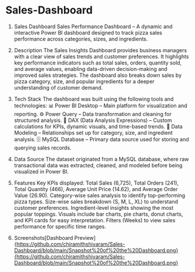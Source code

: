 # Sales-Dashboard

1. Sales Dashboard
   Sales Performance Dashboard – A dynamic and interactive Power BI dashboard designed to track pizza sales performance across categories, sizes, and ingredients.

2. Description
   The Sales Insights Dashboard provides business managers with a clear view of sales trends and customer preferences. It highlights key performance indicators such      as total sales, orders, quantity sold, and average values, enabling data-driven decision-making and improved sales strategies. The dashboard also breaks down sales    by pizza category, size, and popular ingredients for a deeper understanding of customer demand.

3. Tech Stack
   The dashboard was built using the following tools and technologies:
   📊 Power BI Desktop – Main platform for visualization and reporting.
   ⚙️ Power Query – Data transformation and cleaning for structured analysis.
   📐 DAX (Data Analysis Expressions) – Custom calculations for KPIs, dynamic visuals, and time-based trends.
   🔗 Data Modeling – Relationships set up for category, size, and ingredient analysis.
   🗄️ MySQL Database – Primary data source used for storing and querying sales records.

4. Data Source
   The dataset originated from a MySQL database, where raw transactional data was extracted, cleaned, and modeled before being visualized in Power BI.

5. Features
   Key KPIs displayed: Total Sales (6,725), Total Orders (241), Total Quantity (466), Average Unit Price (14.62), and Average Order Value (26.90).
   Category-wise sales analysis to identify top-performing pizza types.
   Size-wise sales breakdown (S, M, L, XL) to understand customer preferences.
   Ingredient-level insights showing the most popular toppings.
   Visuals include bar charts, pie charts, donut charts, and KPI cards for easy interpretation.
   Filters (Weeks) to view sales performance for specific time ranges.

6. Screenshots[Dashboard Preview]{https://github.com/chiramithshivaram/Sales-Dashboard/blob/main/Snapshot%20of%20the%20Dashboard.png}{https://github.com/chiramithshivaram/Sales-Dashboard/blob/main/Snapshot%20of%20the%20Dashboard.png}
